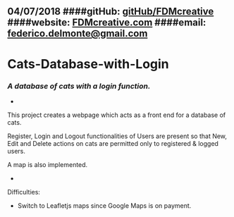 04/07/2018
####gitHub: [gitHub/FDMcreative](https://github.com/FDMcreative/)
####website: [FDMcreative.com](http://www.fdmcreative.com) 
####email: [federico.delmonte@gmail.com](federico.delmonte@gmail.com)
---
# Cats-Database-with-Login
### *A database of cats with a login function.*
-

This project creates a webpage which acts as a front end for a database of cats.

Register, Login and Logout functionalities of Users are present so that New, Edit and Delete actions on cats are permitted only to registered & logged users.

A map is also implemented.

-

Difficulties:

- Switch to Leafletjs maps since Google Maps is on payment.